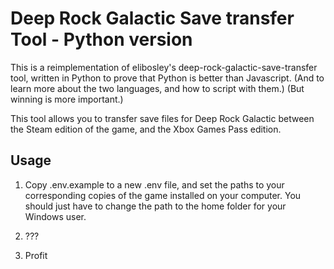 # Deep Rock Galactic Save transfer Tool - Python version
This is a reimplementation of elibosley's deep-rock-galactic-save-transfer tool, 
written in Python to prove that Python is better than Javascript. 
(And to learn more about the two languages, and how to script with them.) (But winning is more important.)

This tool allows you to transfer save files for Deep Rock Galactic between the Steam edition of the game, 
and the Xbox Games Pass edition.

## Usage
1. Copy .env.example to a new .env file, and set the paths to your corresponding copies of the game installed on your
computer. You should just have to change the path to the home folder for your Windows user.

2. ???

3. Profit
